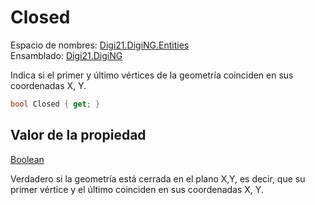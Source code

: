 # Closed

Espacio de nombres: [Digi21.DigiNG.Entities](../../)  
Ensamblado: [Digi21.DigiNG](../../../)

Indica si el primer y último vértices de la geometría coinciden en sus coordenadas X, Y.

```csharp
bool Closed { get; }
```

## Valor de la propiedad

[Boolean](https://docs.microsoft.com/en-us/dotnet/api/system.boolean?view=net-5.0)

Verdadero si la geometría está cerrada en el plano X,Y, es decir, que su primer vértice y el último coinciden en sus coordenadas X, Y.

